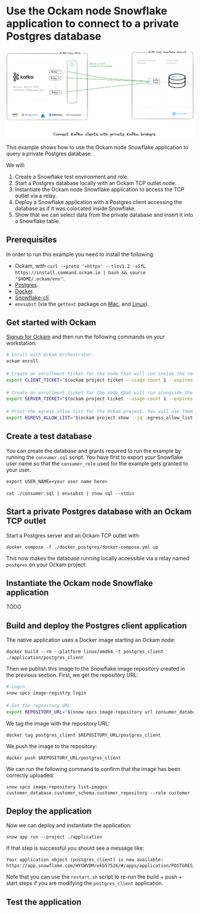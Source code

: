 # Use the Ockam node Snowflake application to connect to a private Postgres database

![Architecture](diagram.png)

This example shows how to use the Ockam node Snowflake application to query a private Postgres database.

We will:

1. Create a Snowflake test environment and role.
1. Start a Postgres database locally with an Ockam TCP outlet node.
1. Instantiate the Ockam node Snowflake application to access the TCP outlet via a relay.
1. Deploy a Snowflake application with a Postgres client accessing the database as if it was colocated inside Snowflake.
1. Show that we can select data from the private database and insert it into a Snowflake table.

## Prerequisites

In order to run this example you need to install the following:

- Ockam,
  with `curl --proto '=https' --tlsv1.2 -sSfL https://install.command.ockam.io | bash && source "$HOME/.ockam/env"`.
- [Postgres](https://www.postgresql.org/download/).
- [Docker](https://docs.docker.com/get-docker).
- [Snowflake-cli](https://docs.snowflake.com/en/developer-guide/snowflake-cli-v2/installation/installation).
- `envsubst` (via the `gettext` package on [Mac](https://formulae.brew.sh/formula/gettext),
  and [Linux](https://www.gnu.org/software/gettext/gettext.html)).

## Get started with Ockam

[Signup for Ockam](https://www.ockam.io/signup) and then run the following commands on your workstation:

```sh
# Enroll with Ockam Orchestrator.
ockam enroll

# Create an enrollment ticket for the node that will run inside the native application.
export CLIENT_TICKET="$(ockam project ticket --usage-count 1 --expires-in 1h --attribute postgres_client)"

# Create an enrollment ticket for the node that will run alongside the private Postgres database.
export SERVER_TICKET="$(ockam project ticket --usage-count 1 --expires-in 1h --attribute postgres_server --relay postgres)"

# Print the egress allow list for the Ockam project. You will use them later in this example.
export EGRESS_ALLOW_LIST="$(ockam project show --jq .egress_allow_list | sed "s/\"/'/g" | sed "s/\[/(/g" | sed "s/\]/)/g")"
```

## Create a test database

You can create the database and grants required to run the example by running the `consumer.sql` script.
You have first to export your Snowflake user name so that the `consumer_role` used for the example gets granted to your
user.

```
export USER_NAME=<your user name here>

cat ./consumer.sql | envsubst | snow sql --stdin
```

## Start a private Postgres database with an Ockam TCP outlet

Start a Postgres server and an Ockam TCP outlet with:

```shell
docker compose -f ./docker_postgres/docker-compose.yml up
```

This now makes the database running locally accessible via a relay named `postgres` on your Ockam project.

## Instantiate the Ockam node Snowflake application

TODO

## Build and deploy the Postgres client application

The native application uses a Docker image starting an Ockam node:

```
docker build --rm --platform linux/amd64 -t postgres_client ./application/postgres_client 
```

Then we publish this image to the Snowflake image repository created in the previous section.
First, we get the repository URL:

```sh
# Login
snow spcs image-registry login

# Get the repository URL
export REPOSITORY_URL="$(snow spcs image-repository url consumer_database.consumer_schema.consumer_repository --role consumer)"
```

We tag the image with the repository URL:

```shell
docker tag postgres_client $REPOSITORY_URL/postgres_client
```

We push the image to the repository:

```shell
docker push $REPOSITORY_URL/postgres_client
```

We can run the following command to confirm that the image has been correctly uploaded:

```shell
snow spcs image-repository list-images customer_database.customer_schema.customer_repository --role customer
```

## Deploy the application

Now we can deploy and instantiate the application:

```shell
snow app run --project ./application
```

If that step is successful you should see a message like:

```shell
Your application object (postgres_client) is now available:
https://app.snowflake.com/HYCWVDM/ekb57526/#/apps/application/POSTGRES_CLIENT
```

Note that you can use the `restart.sh` script to re-run the build + push + start steps if you are modifying
the `postgres_client` application.

## Test the application
